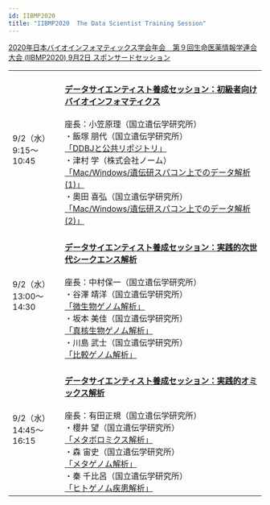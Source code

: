 ```yaml
---
id: IIBMP2020
title: "IIBMP2020  The Data Scientist Training Session"
---
```




[2020年日本バイオインフォマティックス学会年会　第９回生命医薬情報学連合大会 (IIBMP2020) 9月2日 スポンサードセッション](https://www.jsbi.org/iibmp2020/program/sponsor.html#sp4)

  <table>
  <tr>
  <td>9/2（水）<br />9:15〜10:45</td> 
  <td>
  <h4><a href="https://www.jsbi.org/iibmp2020/program/sponsor.html#sp4">データサイエンティスト養成セッション：初級者向けバイオインフォマティクス</a></h4>
  座長：小笠原理（国立遺伝学研究所）
  <br />
  ・飯塚 朋代（国立遺伝学研究所）<br /><a href="https://www.youtube.com/playlist?list=PL_dbAF_dbOEr8FRWhAgWqbIxtFYkl1nSL">「DDBJと公共リポジトリ」</a>
  <br />
  ・津村 学（株式会社ノーム）<br /><a href="https://www.youtube.com/playlist?list=PL_dbAF_dbOErF7YfAsGwGl7aikh3v1PB2">「Mac/Windows/遺伝研スパコン上でのデータ解析 (1)」</a>
  <br />
  ・奧田 喜弘（国立遺伝学研究所）<br /><a href="https://www.youtube.com/playlist?list=PL_dbAF_dbOEorBr-so3ZFcqDMZWRCVVhB">「Mac/Windows/遺伝研スパコン上でのデータ解析 (2)」</a>
  </td>
  </tr>
  
  <tr>
  <td>9/2（水）<br />13:00〜14:30</td>
  <td>
  <h4><a href="https://www.jsbi.org/iibmp2020/program/sponsor.html#sp5">
  データサイエンティスト養成セッション：実践的次世代シークエンス解析</a></h4>
  座長：中村保一（国立遺伝学研究所）
  <br />
  ・谷澤 靖洋（国立遺伝学研究所）<br /><a href="https://www.youtube.com/playlist?list=PL_dbAF_dbOEp58VYRT8tAQhsC0AiiaF-C">「微生物ゲノム解析」</a>
  <br />
  ・坂本 美佳（国立遺伝学研究所）<br /><a href="https://www.youtube.com/playlist?list=PL_dbAF_dbOEq0NeuFp1N6La5K1HRQb710">「真核生物ゲノム解析」</a>
  <br />
  ・川島 武士（国立遺伝学研究所）<br /><a href="https://www.youtube.com/playlist?list=PL_dbAF_dbOEq-K3ROBWCDediHoNv_e0Fy">「比較ゲノム解析」</a>
  </td>
  </tr>
  
  <tr>
  <td>9/2（水）<br />14:45〜16:15</td>
  <td>
  <h4><a href="https://www.jsbi.org/iibmp2020/program/sponsor.html#sp6">
  データサイエンティスト養成セッション：実践的オミックス解析</a></h4>
  座長：有田正規（国立遺伝学研究所）
  <br />
  ・櫻井 望（国立遺伝学研究所）<br /><a href="https://www.youtube.com/playlist?list=PL_dbAF_dbOEoJ4VpTVuKQRG44D5uoNtq1">「メタボロミクス解析」</a>
  <br />
  ・森 宙史（国立遺伝学研究所）<br /><a href="https://www.youtube.com/playlist?list=PL_dbAF_dbOErWEZ8QfhYPVeeN13nLg2lE">「メタゲノム解析」</a>
  <br />
  ・秦 千比呂（国立遺伝学研究所）<br /><a href="https://www.youtube.com/playlist?list=PL_dbAF_dbOEqlXSV_HxkOubagpzKmPopk">「ヒトゲノム疾患解析」</a>
  </td>
  </tr>
  </table>


